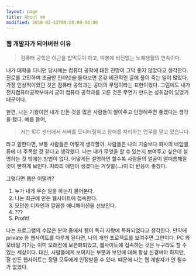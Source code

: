 ```yaml
---
layout: page
title: About me
modified: 2018-02-12T00:00:00-00:00
---
```


### 웹 개발자가 되어버린 이유

>컴퓨터 공학은 야근을 밥먹듯이 하고, 박봉에 비전없는 노예생활의 연속이다.

내가 대학을 다니던 당시에는 컴퓨터 공학에 대한 전망이 그닥 좋지 않았다고 생각한다. 진로를 고민하며 조금만 인터넷을 돌아보면 온갖 비관적인 글에 풀이 죽는 일이 많았다. 가장 인상적이었던 것은 컴퓨터 공학과는 공대의 무덤이라는 표현이었다. 그럼에도 내가 전자컴퓨터공학부에서 굳이 컴퓨터 공학과를 고른 것은 무언가 만드는 성취감이 있었기 때문이다.

한편, 나는 기왕이면 내가 만든 것을 많은 사람들이 알아주고 인정해주면 좋겠다는 생각을 했다. 예를 들어,

>저는 IDC 센터에서 서버를 모니터링하고 장애를 처리하는 업무를 맡고 있습니다.

라고 말한다면, 보통 사람들은 어떻게 생각할까. 사람들은 나의 기술보다 회사의 네임밸류에 더 주목할 것 같다고 생각했다. 나는 내가 무엇을 할 수 있는지 보여주고 싶은데 설명하는 것 밖에는 방법이 없다. 어떻게든 설명하면 할수록 사람들의 얼굴이 떨떠름해질 것이 빤하게 보인다. 차라리 애인이 생겼다는 거짓말(...)이 더 반응이 좋겠다.

그렇다면 웹은 어떨까?

1. 누가 내게 무슨 일을 하는지 물어본다.
2. 나는 최근에 만든 웹사이트에 접속한다.
3. 모던한 디자인과 깔끔한 애니메이션을 선보인다.
4. ???
5. Profit!

나는 프로그램의 수많은 분야 중에서 웹이 특히 자랑에 특화되었다고 생각한다. 만약에 private 한 웹사이트를 다루게 된다면, 나의 개인 프로젝트를 보여주면 그만이다. PC 와 모바일 기기는 이미 오래전에 보편화되었고, 웹사이트에 접속하는 것은 누구라도 할 수 있는 세상이다. 대신, 사람들에게 보여지는 부분과 보안에 대해 항상 신경써야 하지만, 잘 만든 웹사이트는 정말 모두에게 인정받을 수 있다. 때문에 나는 웹 개발자가 안 될수가 없었다.
